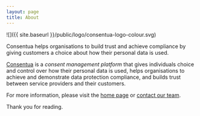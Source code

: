 ```yaml
---
layout: page
title: About
---
```


![]({{ site.baseurl }}/public/logo/consentua-logo-colour.svg)

<p class="message">
  Consentua helps organisations to build trust and achieve compliance by giving customers a choice about how their personal data is used.
</p>

[Consentua](http://consentua.com) is a *consent management platform* that gives individuals choice and control over how their personal data is used, helps organisations to achieve and demonstrate data protection compliance, and builds trust between service providers and their customers.

For more information, please visit the [home page](http://consentua.com) or [contact our team](http://consentua.com/#contact).

Thank you for reading.

